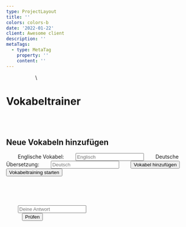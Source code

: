 ```yaml
---
type: ProjectLayout
title: ''
colors: colors-b
date: '2022-01-22'
client: Awesome client
description: ''
metaTags:
  - type: MetaTag
    property: ''
    content: ''
---
```

<!DOCTYPE html><html lang="de"><head>    <meta charset="UTF-8">    <meta name="viewport" content="width=device-width, initial-scale=1.0">    <title>Vokabeltrainer</title>    <link href="https\://fonts.googleapis.com/css2?family=Roboto:wght\@400;700\&display=swap" rel="stylesheet">    \<script>        function shuffleArray(array) {            let currentIndex = array.length, randomIndex;            while (currentIndex != 0) {                randomIndex = Math.floor(Math.random() \* currentIndex);                currentIndex--;                \[array\[currentIndex], array\[randomIndex]] = \[                    array\[randomIndex], array\[currentIndex]];            }            return array;        }
        function Vokabeltrainer() {            // Vokabeln direkt im Code definiert            const vokabeln = \[                { wort: "funktionieren", uebersetzung: "to work" },                { wort: "füllen", uebersetzung: "to fill" },                { wort: "gekühlt", uebersetzung: "refrigerated" },                { wort: "großer Laden", uebersetzung: "store (BE)" },                { wort: "im Wert von", uebersetzung: "worth of" },                { wort: "Kasse", uebersetzung: "checkout" },                { wort: "kaufen", uebersetzung: "to buy, bought, bought" },                { wort: "können", uebersetzung: "may" },                { wort: "Kunde", uebersetzung: "customer" },                { wort: "Kundenservice", uebersetzung: "customer service" },                { wort: "reduzieren", uebersetzung: "to reduce" },                { wort: "Regal", uebersetzung: "shelf" },                { wort: "spenden", uebersetzung: "to donate" },                { wort: "stattfinden", uebersetzung: "to take place" },                { wort: "Tasche", uebersetzung: "bag" },                { wort: "verkaufen", uebersetzung: "to sell, sold, sold" },                { wort: "Verkäufer", uebersetzung: "shop assistant" },                { wort: "Zulieferer", uebersetzung: "supplier" },                { wort: "Kühllager", uebersetzung: "refrigerated warehouse" },                { wort: "Laden", uebersetzung: "shop" },                { wort: "Lager", uebersetzung: "warehouse" },                { wort: "liefern", uebersetzung: "to deliver" },                { wort: "mit enthalten sein", uebersetzung: "to be included" },                { wort: "Option", uebersetzung: "option" },                { wort: "Praktikant", uebersetzung: "intern" },                { wort: "präsentieren", uebersetzung: "to present" },                { wort: "Produkt", uebersetzung: "product" },                { wort: "aufbewahrt werden in", uebersetzung: "to be kept in" },                { wort: "Ausbildung; Lehre", uebersetzung: "apprenticeship" },                { wort: "Bäcker", uebersetzung: "baker" },                { wort: "einen Blick werfen auf", uebersetzung: "to take a look at" },                { wort: "einpacken", uebersetzung: "to pack" },                { wort: "Einzelhandel", uebersetzung: "retail" },                { wort: "Einzelhändler", uebersetzung: "retailer" },                { wort: "Filialleiter", uebersetzung: "store manager" },                { wort: "Metzger", uebersetzung: "butcher" },                { wort: "frisch", uebersetzung: "fresh" }            ];
            const falschBeantworteteVokabeln = \[];            let punkte = 0;            let aktuelleVokabel;            let istEnglischGefragt;
            const vokabelEingabe = document.getElementById("vokabelEingabe");            const uebersetzungEingabe = document.getElementById("uebersetzungEingabe");            const vokabelListe = document.getElementById("vokabelListe");            const wortAusgabe = document.getElementById("wortAusgabe");            const eingabeFeld = document.getElementById("eingabeFeld");            const punkteAnzeige = document.getElementById("punkteAnzeige");            const feedbackAusgabe = document.getElementById("feedbackAusgabe");            const neueVokabelnDiv = document.getElementById("neueVokabelnDiv");            const pruefungsDiv = document.getElementById("pruefungsDiv");            const startButton = document.getElementById("startButton");            const pruefenButton = document.getElementById("pruefenButton");            const vokabelHinzufuegenButton = document.getElementById("vokabelHinzufuegenButton");            const zurueckZumStartButton = document.createElement("button");            zurueckZumStartButton.textContent = "Zurück zum Start";            zurueckZumStartButton.style.marginTop = "20px";            zurueckZumStartButton.classList.add("zurueck-zum-start-button");
            let weiterButton;             let richtigeWortAnzeige;            let motivationsSpruchAnzeige;            let pruefenButtonClicked = false;             let spruchTimeout;
            const motivationsSprueche = \[                "Super gemacht! 🫶",                "Weiter so! 😁",                "Du schaffst das! Ich glaube an dich ",                "Klasse Leistung! Ich bin Stolt auf dich.",                "Fantastisch! ❤️",                "Prima! 🥰",                "Ausgezeichnet! Gib nicht auf! 😎",                "Toll gemacht! 🤗",                "Du bist spitze! Bleib am Ball ⚽",                "Sei stolz auf dich! 🥹",            ];            const motivationsSpruecheFalsch = \[                "Bleib stark! 💪",                "Glaube an dich! ✨",                "Du schaffst das! 🎉",                "Gib nicht auf! 🚀",                "Jeder Schritt zählt! 👣",                "Kopf hoch! 😊",                "Mach weiter! ➡️",                "Sei mutig! 🦁",                "Deine Zeit kommt! ⏳",                "Wachse über dich hinaus! 🌱",            ];
            function vokabelHinzufuegen() {                const vokabel = vokabelEingabe.value.trim();                const uebersetzung = uebersetzungEingabe.value.trim();
                if (vokabel !== "" && uebersetzung !== "") {                    vokabeln.push({ wort: vokabel, uebersetzung: uebersetzung });                    vokabelEingabe.value = "";                    uebersetzungEingabe.value = "";                    vokabelListeAktualisieren();                    feedbackAusgabe.textContent = "Vokabel hinzugefügt!";                    feedbackAusgabe.style.color = "green";                } else {                    feedbackAusgabe.textContent = "Bitte Vokabel und Übersetzung eingeben.";                    feedbackAusgabe.style.color = "red";                }            }
            function vokabelListeAktualisieren() {                vokabelListe.innerHTML = "<h3>Vokabelliste</h3>";                vokabeln.forEach((vokabelpaar, index) => {                    const listItem = document.createElement("li");                    listItem.textContent = \`${vokabelpaar.wort} - ${vokabelpaar.uebersetzung}\`;                    const entfernenButton = document.createElement("button");                    entfernenButton.textContent = "Entfernen";                    entfernenButton.classList.add("entfernen-button");                    entfernenButton.addEventListener("click", () => {                        vokabeln.splice(index, 1);                        vokabelListeAktualisieren();                        feedbackAusgabe.textContent = "Vokabel entfernt!";                        feedbackAusgabe.style.color = "green";                        if (vokabeln.length === 0) {                            pruefungsDiv.style.display = "none";                        }                    });                    listItem.appendChild(entfernenButton);                    vokabelListe.appendChild(listItem);                });                if (vokabeln.length > 0) {                    pruefungsDiv.style.display = "block";                } else {                    pruefungsDiv.style.display = "none";                }            }
            function vokabelAbfragen() {                if (vokabeln.length === 0 && falschBeantworteteVokabeln.length === 0) {                    wortAusgabe.textContent = "Alle Vokabeln gelernt!";                    eingabeFeld.style.display = "none";                    pruefenButton.style.display = "none";                    if (!pruefungsDiv.contains(zurueckZumStartButton)) {                        pruefungsDiv.appendChild(zurueckZumStartButton);                    }                    return;                }
                if (vokabeln.length === 0) {                  if (falschBeantworteteVokabeln.length > 0) {                        aktuelleVokabel = falschBeantworteteVokabeln\[0];                        istEnglischGefragt = true;                    } else {                        wortAusgabe.textContent = "Keine Vokabeln vorhanden. Bitte füge Vokabeln hinzu.";                        eingabeFeld.style.display = "none";                        pruefenButton.style.display = "none";                        return;                    }                } else if (falschBeantworteteVokabeln.length > 0) {                    aktuelleVokabel = falschBeantworteteVokabeln\[0];                    istEnglischGefragt = true;                }                else {                    aktuelleVokabel = vokabeln\[Math.floor(Math.random() \* vokabeln.length)];                    istEnglischGefragt = Math.random() < 0.5;                }
                wortAusgabe.textContent = istEnglischGefragt ? \`Übersetze: ${aktuelleVokabel.wort}\` : \`Übersetze: ${aktuelleVokabel.uebersetzung}\`;                eingabeFeld.style.display = "block";                pruefenButton.style.display = "block";                eingabeFeld.value = "";                eingabeFeld.focus();                feedbackAusgabe.textContent = "";                document.body.style.backgroundColor = "#f5f5f5";                if (weiterButton && pruefungsDiv.contains(weiterButton)) {                    pruefungsDiv.removeChild(weiterButton);                }                if (richtigeWortAnzeige && pruefungsDiv.contains(richtigeWortAnzeige)) {                    pruefungsDiv.removeChild(richtigeWortAnzeige);                }                if (motivationsSpruchAnzeige && pruefungsDiv.contains(motivationsSpruchAnzeige)) {                    pruefungsDiv.removeChild(motivationsSpruchAnzeige);                }                pruefenButtonClicked = false; // Reset beim Aufruf einer neuen Vokabel                if (weiterButton) {                    weiterButton.disabled = true; // Deaktiviere den Weiter-Button                }            }
            function pruefen() {                pruefenButtonClicked = true; // Setze auf true, wenn Prüfen geklickt wurde                const benutzerEingabe = eingabeFeld.value.trim().toLowerCase();                const erwarteteAntworten = istEnglischGefragt                    ? aktuelleVokabel.uebersetzung.split(",").map(s => s.trim().toLowerCase())                    : \[aktuelleVokabel.wort.toLowerCase()];
                let antwortRichtig = false;                for (const antwort of erwarteteAntworten) {                    if (benutzerEingabe === antwort) {                        antwortRichtig = true;                        break;                    }                }
                if (antwortRichtig) {                    punkte++;                    punkteAnzeige.textContent = \`Punkte: ${punkte}\`;                    feedbackAusgabe.textContent = "Richtig!";                    feedbackAusgabe.style.color = "green";                    document.body.style.backgroundColor = "#90EE90";                    const zufallsSpruch = motivationsSprueche\[Math.floor(Math.random() \* motivationsSprueche.length)];                    if (!motivationsSpruchAnzeige) {                        motivationsSpruchAnzeige = document.createElement("p");                        motivationsSpruchAnzeige.classList.add("motivations-spruch-anzeige");                        motivationsSpruchAnzeige.addEventListener("click", () => {                            clearTimeout(spruchTimeout); //clearTimeout hinzufügen                            pruefungsDiv.removeChild(motivationsSpruchAnzeige);                            motivationsSpruchAnzeige = null;                            vokabelAbfragen();                        });                    }                    motivationsSpruchAnzeige.textContent = zufallsSpruch;                    pruefungsDiv.appendChild(motivationsSpruchAnzeige);
                    // Setze ein Timeout, um den Spruch nach 3 Sekunden zu entfernen                    spruchTimeout = setTimeout(() => {                        pruefungsDiv.removeChild(motivationsSpruchAnzeige);                        motivationsSpruchAnzeige = null;                        vokabelAbfragen();                    }, 3000);
                    const indexInFalsch = falschBeantworteteVokabeln.indexOf(aktuelleVokabel);                    if (indexInFalsch > -1) {                        falschBeantworteteVokabeln.splice(indexInFalsch, 1);                    } else {                        const indexInVokabeln = vokabeln.indexOf(aktuelleVokabel);                        if (indexInVokabeln > -1)                            vokabeln.splice(indexInVokabeln, 1);                    }
                    if (vokabeln.length === 0 && falschBeantworteteVokabeln.length === 0) {                        wortAusgabe.textContent = "Alle Vokabeln gelernt!";                        eingabeFeld.style.display = "none";                        pruefenButton.style.display = "none";                        if (!pruefungsDiv.contains(zurueckZumStartButton)) {                            pruefungsDiv.appendChild(zurueckZumStartButton);                        }                    } else {                        // Erstelle den Weiter-Button nach der richtigen Antwort, falls er nicht existiert.                        if (!weiterButton) {                            weiterButton = document.createElement("button");                            weiterButton.textContent = "Weiter";                            weiterButton.classList.add("weiter-button"); // CSS-Klasse für Styling                            weiterButton.addEventListener("click", () => {                                clearTimeout(spruchTimeout); // clearTimeout hinzufügen                                vokabelAbfragen();                                pruefungsDiv.removeChild(weiterButton);                                weiterButton = null;                                if (richtigeWortAnzeige && pruefungsDiv.contains(richtigeWortAnzeige)) {                                    pruefungsDiv.removeChild(richtigeWortAnzeige);                                }                            });                            pruefenButton.parentNode.insertBefore(weiterButton, pruefenButton.nextSibling);                        }                        weiterButton.disabled = false; // Aktiviere den Weiter-Button nach richtiger Antwort                    }                } else {                    feedbackAusgabe.textContent = motivationsSpruecheFalsch\[Math.floor(Math.random() \* motivationsSpruecheFalsch.length)];                    feedbackAusgabe.style.color = "red";                    document.body.style.backgroundColor = "#FFBABA";                    if (!richtigeWortAnzeige) {                        richtigeWortAnzeige = document.createElement("p");                        richtigeWortAnzeige.classList.add("richtige-wort-anzeige");                    }                    richtigeWortAnzeige.textContent = \`Die richtige Übersetzung wäre gewesen:                     >>${erwarteteAntworten.join(" oder ")}<<\`;                    pruefungsDiv.appendChild(richtigeWortAnzeige);
                    if (!falschBeantworteteVokabeln.includes(aktuelleVokabel)) {                        falschBeantworteteVokabeln.push(aktuelleVokabel);                    }                    // Erstelle den Weiter-Button nach der falschen Antwort, falls er nicht existiert.                    if (!weiterButton) {                        weiterButton = document.createElement("button");                        weiterButton.textContent = "Weiter";                        weiterButton.classList.add("weiter-button"); // CSS-Klasse für Styling                        weiterButton.addEventListener("click", () => {                            clearTimeout(spruchTimeout);                            vokabelAbfragen();                            pruefungsDiv.removeChild(weiterButton);                            weiterButton = null;                            if (richtigeWortAnzeige && pruefungsDiv.contains(richtigeWortAnzeige)) {                                pruefungsDiv.removeChild(richtigeWortAnzeige);                            }                        });                        pruefenButton.parentNode.insertBefore(weiterButton, pruefenButton.nextSibling);                    }                    weiterButton.disabled = false;                }            }
            function startTraining() {                if (vokabeln.length === 0 && falschBeantworteteVokabeln.length === 0) {                    feedbackAusgabe.textContent = "Bitte füge Vokabeln zum Lernen hinzu!";                    feedbackAusgabe.style.color = "red";                    return;                }                neueVokabelnDiv.style.display = "none";                pruefungsDiv.style.display = "block";                punkte = 0;                punkteAnzeige.textContent = \`Punkte: ${punkte}\`;                vokabelAbfragen();            }
            zurueckZumStartButton.addEventListener("click", () => {                neueVokabelnDiv.style.display = "block";                pruefungsDiv.style.display = "none";                falschBeantworteteVokabeln.length = 0;                punkte = 0;                punkteAnzeige.textContent = \`Punkte: ${punkte}\`;                wortAusgabe.textContent = "";                eingabeFeld.value = "";                eingabeFeld.style.display = "block";                pruefenButton.style.display = "block";                vokabelListeAktualisieren();                document.body.style.backgroundColor = "#f5f5f5";                if (pruefungsDiv.contains(zurueckZumStartButton)) {                    pruefungsDiv.removeChild(zurueckZumStartButton);                }                if (weiterButton && pruefungsDiv.contains(weiterButton)) {                    pruefungsDiv.removeChild(weiterButton);                }                if (richtigeWortAnzeige && pruefungsDiv.contains(richtigeWortAnzeige)) {                    pruefungsDiv.removeChild(richtigeWortAnzeige);                }                if (motivationsSpruchAnzeige && pruefungsDiv.contains(motivationsSpruchAnzeige)) {                    clearTimeout(spruchTimeout);  // clearTimeout hinzufügen                    pruefungsDiv.removeChild(motivationsSpruchAnzeige);                    motivationsSpruchAnzeige = null;                }                pruefenButtonClicked = false;            });
            eingabeFeld.addEventListener("keypress", (event) => {                if (event.key === "Enter") {                    pruefen();                }            });
            vokabelHinzufuegenButton.addEventListener("click", vokabelHinzufuegen);            startButton.addEventListener("click", startTraining);            pruefenButton.addEventListener("click", pruefen);            vokabelListeAktualisieren();        }
        document.addEventListener("DOMContentLoaded", Vokabeltrainer);    </script>    <style>        body {            font-family: 'Roboto', sans-serif;            margin: 0;            padding: 0;            background: linear-gradient(45deg, #ee7752, #e73c7e, #23a6d5, #23d5ab);            background-size: 400% 400%;            animation: gradient 15s ease infinite;            color: #333;            display: flex;            flex-direction: column;            align-items: center;            transition: background-color 0.5s ease;        }        @keyframes gradient {            0% {                background-position: 0% 50%;            }            50% {                background-position: 100% 50%;            }            100% {                background-position: 0% 50%;            }        }        h1 {            color: #4CAF50;            margin-top: 20px;            text-shadow: 2px 2px 4px rgba(0, 0, 0, 0.2);            transition: color 0.3s ease;        }        h1:hover {            color: #45a049;        }        #neueVokabelnDiv, #pruefungsDiv {            background-color: #fff;            padding: 20px;            margin-bottom: 20px;            border-radius: 12px;            box-shadow: 0 4px 8px rgba(0,0,0,0.1);            width: 80%;            max-width: 500px;            display: flex;            flex-direction: column;            align-items: center;            transition: background-color 0.3s ease, transform 0.3s ease;        }        #neueVokabelnDiv:hover, #pruefungsDiv:hover {            transform: translateY(-5px);            background-color: #f8f8f8;        }        #neueVokabelnDiv {            display: block;        }        #pruefungsDiv {            display: none;        }        label {            display: block;            margin-top: 10px;            font-weight: bold;            color: #555;            transition: color 0.3s ease;        }        label:hover {            color: #333;        }        input\[type="text"] {            width: 100%;            padding: 12px;            margin-top: 5px;            border: 1px solid #ddd;            border-radius: 8px;            box-sizing: border-box;            font-size: 14px;            transition: border-color 0.3s ease, box-shadow 0.3s ease;        }        input\[type="text"]:focus {            outline: none;            border-color: #4CAF50;            box-shadow: 0 2px 5px rgba(0, 0, 0, 0.1);        }        button {            padding: 12px 25px;            margin-top: 20px;            background-color: #4CAF50;            color: white;            border: none;            border-radius: 8px;            cursor: pointer;            font-size: 18px;            transition: background-color 0.3s ease, transform 0.2s ease, box-shadow 0.3s ease;        }        button:hover {            background-color: #45a049;            transform: translateY(-2px);            box-shadow: 0 2px 4px rgba(0, 0, 0, 0.1);        }        button:active {            transform: translateY(0);            box-shadow: none;        }        #vokabelListe {            list-style: none;            padding: 0;            margin: 20px 0;            width: 100%;        }        #vokabelListe li {            background-color: #f0f0f0;            padding: 15px;            margin-bottom: 10px;            border-radius: 8px;            display: flex;            justify-content: space-between;            align-items: center;            box-shadow: 0 1px 3px rgba(0, 0, 0, 0.05);            transition: background-color 0.3s ease, transform 0.3s ease;        }        #vokabelListe li:hover {            background-color: #e0e0e0;            transform: translateX(5px);        }        #vokabelListe li button {            margin-top: 0;        }        .entfernen-button {            background-color: #f44336;            color: white;            border: none;            padding: 8px 15px;            border-radius: 5px;            cursor: pointer;            font-size: 14px;            transition: background-color 0.3s ease, transform 0.2s ease, box-shadow 0.3s ease;        }        .entfernen-button:hover {            background-color: #d32f2f;            transform: translateY(-2px);            box-shadow: 0 2px 4px rgba(0, 0, 0, 0.1);        }        .entfernen-button:active {            transform: translateY(0);            box-shadow: none;        }        #wortAusgabe {            font-size: 24px;            margin-top: 25px;            font-weight: bold;            color: #2c3e50;            letter-spacing: 1px;            text-shadow: 1px 1px 2px rgba(0, 0, 0, 0.05);            transition: color 0.3s ease;        }        #wortAusgabe:hover {            color: #34495e;        }        #eingabeFeld {            margin-top: 15px;            padding: 12px;            width: 100%;            border: 1px solid #ddd;            border-radius: 8px;            box-sizing: border-box;            font-size: 14px;            transition: border-color 0.3s ease, box-shadow 0.3s ease;        }        #eingabeFeld:focus {            outline: none;            border-color: #4CAF50;            box-shadow: 0 2px 5px rgba(0, 0, 0, 0.1);        }        #punkteAnzeige {            font-size: 24px;            font-weight: bold;            margin-top: 25px;            color: #007BFF;            transition: color 0.3s ease, transform 0.3s ease;            text-shadow: 1px 1px 2px rgba(0, 0, 0, 0.1);        }        #punkteAnzeige:hover {            color: #0056b3;            transform: scale(1.05);        }        #feedbackAusgabe {            margin-top: 20px;            font-weight: bold;            min-height: 24px;            font-size: 16px;            transition: color 0.3s ease;            letter-spacing: 0.5px;        }        #feedbackAusgabe.richtig {            color: green;        }        #feedbackAusgabe.falsch {            color: red;        }        #startButton {            margin-top: 30px;            background-color: #4CAF50;            transition: background-color 0.3s ease, transform 0.2s ease, box-shadow 0.3s ease;        }        #startButton:hover {            background-color: #45a049;            transform: translateY(-2px);            box-shadow: 0 2px 4px rgba(0, 0, 0, 0.1);        }        #startButton:active {            transform: translateY(0);            box-shadow: none;        }        .weiter-button {            padding: 12px 25px;            margin-top: 15px;            margin-left: 10px;            background-color: #4CAF50;            color: white;            border: none;            border-radius: 8px;            cursor: pointer;            font-size: 18px;            transition: background-color 0.3s ease, transform 0.2s ease, box-shadow 0.3s ease;        }        .weiter-button:hover {            background-color: #45a049;            transform: translateY(-2px);            box-shadow: 0 2px 4px rgba(0, 0, 0, 0.1);        }        .weiter-button:active {            transform: translateY(0);            box-shadow: none;        }        .weiter-button:disabled {            background-color: #cccccc;            cursor: not-allowed;            opacity: 0.6;            transform: none;            box-shadow: none;        }        .richtige-wort-anzeige {            font-size: 20px;            font-weight: bold;            color: #155799;            margin-top: 15px;            padding: 10px;            background-color: #e6f7ff;            border-radius: 8px;            border: 1px solid #b8daff;            box-shadow: 0 1px 3px rgba(0, 0, 0, 0.05);            text-align: center;            transition: background-color 0.3s ease, color 0.3s ease;        }        .richtige-wort-anzeige:hover {            background-color: #d0ebff;            color: #0c3066;        }        .motivations-spruch-anzeige {            position: absolute;            top: 50%;            left: 50%;            transform: translate(-50%, -50%);            background-color: rgba(255, 255, 255, 0.95);            padding: 25px;            border-radius: 12px;            font-size: 24px;            font-weight: bold;            color: #008000;            cursor: pointer;            box-shadow: 0 6px 12px rgba(0, 0, 0, 0.15);            transition: background-color 0.3s ease, transform 0.2s ease, color 0.3s ease;            border: 2px solid #008000;            text-align: center;            line-height: 1.4;        }
        .motivations-spruch-anzeige:hover {            background-color: rgba(255, 255, 255, 1);            transform: translate(-50%, -50%) scale(1.1);            color: #006400;            border-color: #006400;        }
        .motivations-spruch-anzeige:active {            transform: translate(-50%, -50%) scale(1);            box-shadow: 0 3px 6px rgba(0, 0, 0, 0.1);        }        #pruefenButton {            margin-right: 10px;            background-color: #007BFF;            transition: background-color 0.3s ease, transform 0.2s ease, box-shadow 0.3s ease;        }        #pruefenButton:hover {            background-color: #0056b3;            transform: translateY(-2px);            box-shadow: 0 2px 4px rgba(0, 0, 0, 0.1);        }        #pruefenButton:active {            transform: translateY(0);            box-shadow: none;        }
        .zurueck-zum-start-button {            padding: 12px 25px;            margin-top: 20px;            background-color: #007BFF;            color: white;            border: none;            border-radius: 8px;            cursor: pointer;            font-size: 18px;            transition: background-color 0.3s ease, transform 0.2s ease, box-shadow 0.3s ease;        }
        .zurueck-zum-start-button:hover {            background-color: #0056b3;            transform: translateY(-2px);            box-shadow: 0 2px 4px rgba(0, 0, 0, 0.1);        }
        .zurueck-zum-start-button:active {            transform: translateY(0);            box-shadow: none;        }    </style></head><body>    <h1>Vokabeltrainer</h1>
    <div id="neueVokabelnDiv">        <h2>Neue Vokabeln hinzufügen</h2>        <label for="vokabelEingabe">Englische Vokabel:</label>        <input type="text" id="vokabelEingabe" placeholder="Englisch">        <label for="uebersetzungEingabe">Deutsche Übersetzung:</label>        <input type="text" id="uebersetzungEingabe" placeholder="Deutsch">        <button id="vokabelHinzufuegenButton">Vokabel hinzufügen</button>        <button id="startButton">Vokabeltraining starten</button>        <ul id="vokabelListe"></ul>    </div>
    <div id="pruefungsDiv">        <p id="wortAusgabe"></p>        <input type="text" id="eingabeFeld" placeholder="Deine Antwort">        <div style="display: flex;">            <button id="pruefenButton">Prüfen</button>
        </div>        <p id="punkteAnzeige"></p>        <p id="feedbackAusgabe"></p>    </div></body></html>




